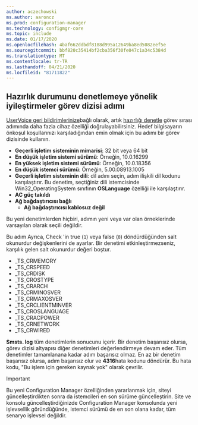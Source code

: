 ```yaml
---
author: aczechowski
ms.author: aaroncz
ms.prod: configuration-manager
ms.technology: configmgr-core
ms.topic: include
ms.date: 01/17/2020
ms.openlocfilehash: 4baf662ddbdf8188d995a12649ba8ed5082eef5e
ms.sourcegitcommit: bbf820c35414bf2cba356f30fe047c1a34c5384d
ms.translationtype: MT
ms.contentlocale: tr-TR
ms.lasthandoff: 04/21/2020
ms.locfileid: "81711822"
---
```

## <a name="improvements-to-check-readiness-task-sequence-step"></a><a name="bkmk_tsready"></a>Hazırlık durumunu denetlemeye yönelik iyileştirmeler görev dizisi adımı

<!--6005561-->

[UserVoice geri bildirimlerinize](https://configurationmanager.uservoice.com/forums/300492-ideas/suggestions/11011230-add-battery-power-state-check-to-task-sequence-c)bağlı olarak, artık [hazırlığı denetle](../../../../../osd/understand/task-sequence-steps.md#BKMK_CheckReadiness) görev sırası adımında daha fazla cihaz özelliği doğrulayabilirsiniz. Hedef bilgisayarın önkoşul koşullarınızı karşıladığından emin olmak için bu adımı bir görev dizisinde kullanın.

- **Geçerli işletim sisteminin mimarisi**: 32 bit veya 64 bit
- **En düşük işletim sistemi sürümü**: Örneğin, 10.0.16299
- **En yüksek işletim sistemi sürümü**: Örneğin, 10.0.18356
- **En düşük istemci sürümü**: Örneğin, 5.00.08913.1005
- **Geçerli işletim sisteminin dili**: dil adını seçin, adım ilişkili dil kodunu karşılaştırır. Bu denetim, seçtiğiniz dili istemcisinde Win32_OperatingSystem sınıfının **OSLanguage** özelliği ile karşılaştırır.
- **AC güç takıldı**
- **Ağ bağdaştırıcısı bağlı**
  - **Ağ bağdaştırıcısı kablosuz değil**

Bu yeni denetimlerden hiçbiri, adımın yeni veya var olan örneklerinde varsayılan olarak seçili değildir.

Bu adım Ayrıca, Check 'in true (`1`) veya false (`0`) döndürdüğünden salt okunurdur değişkenlerini de ayarlar. Bir denetimi etkinleştirmezseniz, karşılık gelen salt okunurdur değeri boştur.

- _TS_CRMEMORY
- _TS_CRSPEED
- _TS_CRDISK
- _TS_CROSTYPE
- _TS_CRARCH
- _TS_CRMINOSVER
- _TS_CRMAXOSVER
- _TS_CRCLIENTMINVER
- _TS_CROSLANGUAGE
- _TS_CRACPOWER
- _TS_CRNETWORK
- _TS_CRWIRED

**Smsts. log** tüm denetimlerin sonucunu içerir. Bir denetim başarısız olursa, görev dizisi altyapısı diğer denetimleri değerlendirmeye devam eder. Tüm denetimler tamamlanana kadar adım başarısız olmaz. En az bir denetim başarısız olursa, adım başarısız olur ve **4316**hata kodunu döndürür. Bu hata kodu, "Bu işlem için gereken kaynak yok" olarak çevrilir.

> [!IMPORTANT]
> Bu yeni Configuration Manager özelliğinden yararlanmak için, siteyi güncelleştirdikten sonra da istemcileri en son sürüme güncelleştirin. Site ve konsolu güncelleştirdiğinizde Configuration Manager konsolunda yeni işlevsellik göründüğünde, istemci sürümü de en son olana kadar, tüm senaryo işlevsel değildir.
